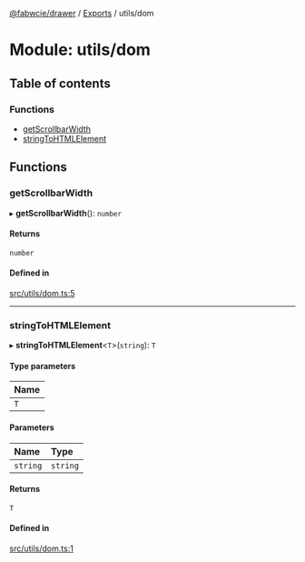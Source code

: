 [@fabwcie/drawer](../README.md) / [Exports](../modules.md) / utils/dom

# Module: utils/dom

## Table of contents

### Functions

- [getScrollbarWidth](utils_dom.md#getscrollbarwidth)
- [stringToHTMLElement](utils_dom.md#stringtohtmlelement)

## Functions

### getScrollbarWidth

▸ **getScrollbarWidth**(): `number`

#### Returns

`number`

#### Defined in

[src/utils/dom.ts:5](https://github.com/fabwcie/drawer/blob/850d9ed/src/utils/dom.ts#L5)

___

### stringToHTMLElement

▸ **stringToHTMLElement**<`T`\>(`string`): `T`

#### Type parameters

| Name |
| :------ |
| `T` |

#### Parameters

| Name | Type |
| :------ | :------ |
| `string` | `string` |

#### Returns

`T`

#### Defined in

[src/utils/dom.ts:1](https://github.com/fabwcie/drawer/blob/850d9ed/src/utils/dom.ts#L1)
